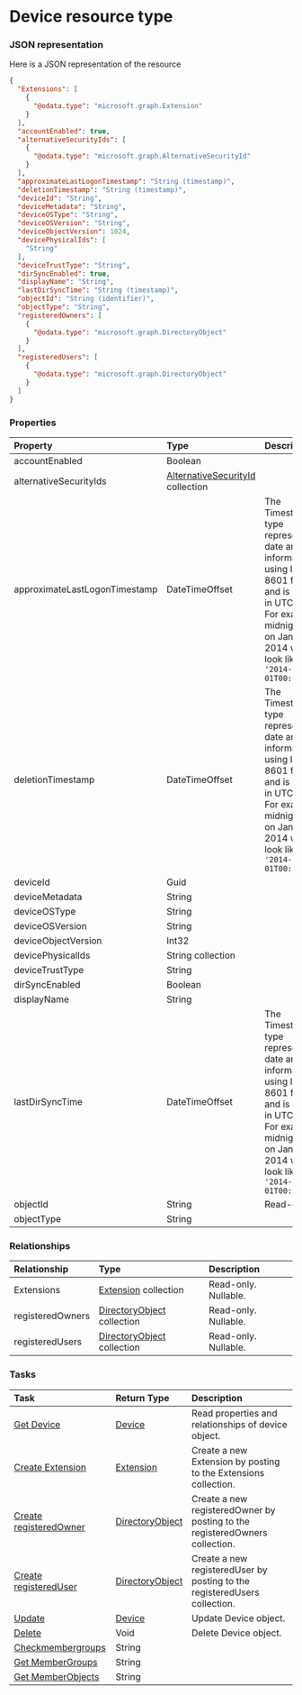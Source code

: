 # Device resource type



### JSON representation

Here is a JSON representation of the resource

```json
{
  "Extensions": [
    {
      "@odata.type": "microsoft.graph.Extension"
    }
  ],
  "accountEnabled": true,
  "alternativeSecurityIds": [
    {
      "@odata.type": "microsoft.graph.AlternativeSecurityId"
    }
  ],
  "approximateLastLogonTimestamp": "String (timestamp)",
  "deletionTimestamp": "String (timestamp)",
  "deviceId": "String",
  "deviceMetadata": "String",
  "deviceOSType": "String",
  "deviceOSVersion": "String",
  "deviceObjectVersion": 1024,
  "devicePhysicalIds": [
    "String"
  ],
  "deviceTrustType": "String",
  "dirSyncEnabled": true,
  "displayName": "String",
  "lastDirSyncTime": "String (timestamp)",
  "objectId": "String (identifier)",
  "objectType": "String",
  "registeredOwners": [
    {
      "@odata.type": "microsoft.graph.DirectoryObject"
    }
  ],
  "registeredUsers": [
    {
      "@odata.type": "microsoft.graph.DirectoryObject"
    }
  ]
}

```
### Properties
| Property	   | Type	|Description|
|:---------------|:--------|:----------|
|accountEnabled|Boolean||
|alternativeSecurityIds|[AlternativeSecurityId](alternativesecurityid.md) collection||
|approximateLastLogonTimestamp|DateTimeOffset|The Timestamp type represents date and time information using ISO 8601 format and is always in UTC time. For example, midnight UTC on Jan 1, 2014 would look like this: `'2014-01-01T00:00:00Z'`|
|deletionTimestamp|DateTimeOffset|The Timestamp type represents date and time information using ISO 8601 format and is always in UTC time. For example, midnight UTC on Jan 1, 2014 would look like this: `'2014-01-01T00:00:00Z'`|
|deviceId|Guid||
|deviceMetadata|String||
|deviceOSType|String||
|deviceOSVersion|String||
|deviceObjectVersion|Int32||
|devicePhysicalIds|String collection||
|deviceTrustType|String||
|dirSyncEnabled|Boolean||
|displayName|String||
|lastDirSyncTime|DateTimeOffset|The Timestamp type represents date and time information using ISO 8601 format and is always in UTC time. For example, midnight UTC on Jan 1, 2014 would look like this: `'2014-01-01T00:00:00Z'`|
|objectId|String| Read-only.|
|objectType|String||

### Relationships
| Relationship | Type	|Description|
|:---------------|:--------|:----------|
|Extensions|[Extension](extension.md) collection| Read-only. Nullable.|
|registeredOwners|[DirectoryObject](directoryobject.md) collection| Read-only. Nullable.|
|registeredUsers|[DirectoryObject](directoryobject.md) collection| Read-only. Nullable.|

### Tasks

| Task		   | Return Type	|Description|
|:---------------|:--------|:----------|
|[Get Device](../api/device_get.md) | [Device](device.md) |Read properties and relationships of device object.|
|[Create Extension](../api/device_post_extensions.md) |[Extension](extension.md)| Create a new Extension by posting to the Extensions collection.|
|[Create registeredOwner](../api/device_post_registeredowners.md) |[DirectoryObject](directoryobject.md)| Create a new registeredOwner by posting to the registeredOwners collection.|
|[Create registeredUser](../api/device_post_registeredusers.md) |[DirectoryObject](directoryobject.md)| Create a new registeredUser by posting to the registeredUsers collection.|
|[Update](../api/device_update.md) | [Device](device.md)	|Update Device object. |
|[Delete](../api/device_delete.md) | Void	|Delete Device object. |
|[Checkmembergroups](../api/device_checkmembergroups.md)|String||
|[Get MemberGroups](../api/device_getmembergroups.md)|String||
|[Get MemberObjects](../api/device_getmemberobjects.md)|String||
<!-- uuid: e0ce1c1f-df06-4cc7-9ba5-569a8bc6124f\n2015-10-09 15:13:49 UTC -->